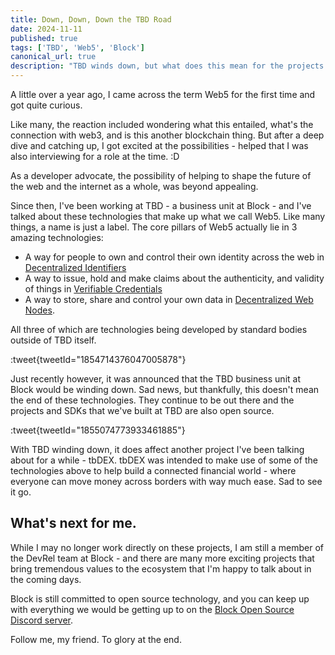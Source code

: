 ```yaml
---
title: Down, Down, Down the TBD Road
date: 2024-11-11
published: true
tags: ['TBD', 'Web5', 'Block']
canonical_url: true
description: "TBD winds down, but what does this mean for the projects we've been working on. And what does it mean for me?"
---
```


A little over a year ago, I came across the term Web5 for the first time and got quite curious.

Like many, the reaction included wondering what this entailed, what's the connection with web3, and is this another blockchain thing. But after a deep dive and catching up, I got excited at the possibilities - helped that I was also interviewing for a role at the time. :D

As a developer advocate, the possibility of helping to shape the future of the web and the internet as a whole, was beyond appealing.

Since then, I've been working at TBD - a business unit at Block - and I've talked about these technologies that make up what we call Web5. Like many things, a name is just a label. The core pillars of Web5 actually lie in 3 amazing technologies:

- A way for people to own and control their own identity across the web in [Decentralized Identifiers](https://www.w3.org/TR/did-core/)
- A way to issue, hold and make claims about the authenticity, and validity of things in [Verifiable Credentials](https://www.w3.org/TR/vc-data-model-2.0/)
- A way to store, share and control your own data in [Decentralized Web Nodes](https://identity.foundation/decentralized-web-node/spec/).

All three of which are technologies being developed by standard bodies outside of TBD itself.

:tweet{tweetId="1854714376047005878"}

Just recently however, it was announced that the TBD business unit at Block would be winding down. Sad news, but thankfully, this doesn't mean the end of these technologies. They continue to be out there and the projects and SDKs that we've built at TBD are also open source.

:tweet{tweetId="1855074773933461885"}

With TBD winding down, it does affect another project I've been talking about for a while - tbDEX. tbDEX was intended to make use of some of the technologies above to help build a connected financial world - where everyone can move money across borders with way much ease. Sad to see it go.

## What's next for me.

While I may no longer work directly on these projects, I am still a member of the DevRel team at Block - and there are many more exciting projects that bring tremendous values to the ecosystem that I'm happy to talk about in the coming days.

Block is still committed to open source technology, and you can keep up with everything we would be getting up to on the [Block Open Source Discord server](https://discord.gg/vsYaEbfYWc).

Follow me, my friend.
To glory at the end.